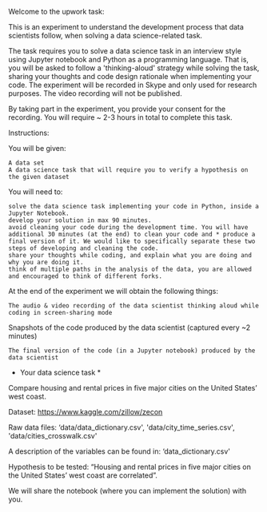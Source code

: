 Welcome to the upwork task:

This is an experiment to understand the development process that data scientists follow, when solving a data science-related task.

The task requires you to solve a data science task in an interview style using Jupyter notebook and Python as a programming language. That is, you will be asked to follow a 'thinking-aloud' strategy while solving the task, sharing your thoughts and code design rationale when implementing your code. The experiment will be recorded in Skype and only used for research purposes. The video recording will not be published. 

By taking part in the experiment, you provide your consent for the recording. You will require ~ 2-3 hours in total to complete this task.

Instructions: 

You will be given:

    A data set
    A data science task that will require you to verify a hypothesis on the given dataset

You will need to: 

    solve the data science task implementing your code in Python, inside a Jupyter Notebook.
    develop your solution in max 90 minutes.
    avoid cleaning your code during the development time. You will have additional 30 minutes (at the end) to clean your code and * produce a final version of it. We would like to specifically separate these two steps of developing and cleaning the code.
    share your thoughts while coding, and explain what you are doing and why you are doing it.
    think of multiple paths in the analysis of the data, you are allowed and encouraged to think of different forks. 

At the end of the experiment we will obtain the following things: 

    The audio & video recording of the data scientist thinking aloud while coding in screen-sharing mode

Snapshots of the code produced by the data scientist (captured every ~2 minutes)

    The final version of the code (in a Jupyter notebook) produced by the data scientist

* Your data science task *

Compare housing and rental prices in five major cities on the United States’ west coast.

Dataset: https://www.kaggle.com/zillow/zecon

Raw data files: ‘data/data_dictionary.csv', 'data/city_time_series.csv', 'data/cities_crosswalk.csv'

A description of the variables can be found in: ‘data_dictionary.csv'

Hypothesis to be tested: “Housing and rental prices in five major cities on the United States’ west coast are correlated”.

We will share the notebook (where you can implement the solution) with you.
